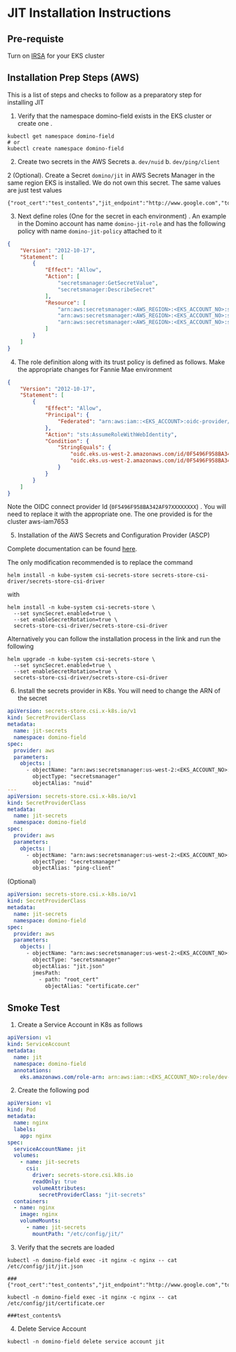 
# JIT Installation Instructions

## Pre-requiste

Turn on [IRSA](https://docs.aws.amazon.com/eks/latest/userguide/iam-roles-for-service-accounts.html) for your EKS cluster 

## Installation Prep Steps (AWS)

This is a list of steps and checks to follow as a preparatory step for installing JIT

1. Verify that the namespace domino-field exists in the EKS cluster or create one . 
```shell
kubectl get namespace domino-field
# or 
kubectl create namespace domino-field
```

2. Create two secrets in the AWS Secrets 
   a. `dev/nuid`
   b. `dev/ping/client`


2 (Optional). Create a Secret `domino/jit` in AWS Secrets Manager in the same region EKS is installed. We do not own this secret. The same values are just test values
```shell
{"root_cert":"test_contents","jit_endpoint":"http://www.google.com","token_endpoint":"http://www.google.com","client_id":"test_client_id","client_secret":"test_client_secret","r_username":"r_user","r_password":"r_password","minimum_token_validity_required_in_seconds":"300.0"}
```

3. Next define roles (One for the secret in each environment) . An example in the Domino account has name `domino-jit-role` and has the following policy with name `domino-jit-policy` attached to it 
```json
{
    "Version": "2012-10-17",
    "Statement": [
        {
            "Effect": "Allow",
            "Action": [
                "secretsmanager:GetSecretValue",
                "secretsmanager:DescribeSecret"
            ],
            "Resource": [
                "arn:aws:secretsmanager:<AWS_REGION>:<EKS_ACCOUNT_NO>:secret:dev/domino/jit-kNnySv",
                "arn:aws:secretsmanager:<AWS_REGION>:<EKS_ACCOUNT_NO>:secret:dev/nuid-SIHUKk",
                "arn:aws:secretsmanager:<AWS_REGION>:<EKS_ACCOUNT_NO>:secret:dev/ping/client-R3cHbp"
            ]
        }
    ]
}
```


4. The role definition along with its trust policy is defined as follows. Make the appropriate changes for Fannie Mae environment
```json
{
    "Version": "2012-10-17",
    "Statement": [
        {
            "Effect": "Allow",
            "Principal": {
                "Federated": "arn:aws:iam::<EKS_ACCOUNT>:oidc-provider/oidc.eks.us-west-2.amazonaws.com/id/0F5496F958BA342AF97XXXXXXXX"
            },
            "Action": "sts:AssumeRoleWithWebIdentity",
            "Condition": {
                "StringEquals": {
                    "oidc.eks.us-west-2.amazonaws.com/id/0F5496F958BA342AF97XXXXXXXX:aud": "sts.amazonaws.com",
                    "oidc.eks.us-west-2.amazonaws.com/id/0F5496F958BA342AF97XXXXXXXX:sub": "system:serviceaccount:domino-field:jit"
                }
            }
        }
    ]
}
```

Note the OIDC connect provider Id (`0F5496F958BA342AF97XXXXXXXX`) . You will need to replace it with the appropriate one. The one provided is for the cluster aws-iam7653

5. Installation of the AWS Secrets and Configuration Provider (ASCP)

Complete documentation can be found [here](https://docs.aws.amazon.com/secretsmanager/latest/userguide/integrating_csi_driver.html#integrating_csi_driver_example_2).

The only modification recommended is to replace the command
```shell
helm install -n kube-system csi-secrets-store secrets-store-csi-driver/secrets-store-csi-driver
```
with
```shell
helm install -n kube-system csi-secrets-store \
  --set syncSecret.enabled=true \
  --set enableSecretRotation=true \
  secrets-store-csi-driver/secrets-store-csi-driver

```

Alternatively you can follow the installation process in the link and run the following
```shell
helm upgrade -n kube-system csi-secrets-store \
  --set syncSecret.enabled=true \
  --set enableSecretRotation=true \
  secrets-store-csi-driver/secrets-store-csi-driver
```


6. Install the secrets provider in K8s. You will need to change the ARN of the secret


```yaml
apiVersion: secrets-store.csi.x-k8s.io/v1
kind: SecretProviderClass
metadata:
  name: jit-secrets
  namespace: domino-field
spec:
  provider: aws
  parameters:
    objects: |
      - objectName: "arn:aws:secretsmanager:us-west-2:<EKS_ACCOUNT_NO>:secret:dev/nuid-SIHUKk"
        objectType: "secretsmanager"
        objectAlias: "nuid"
---
apiVersion: secrets-store.csi.x-k8s.io/v1
kind: SecretProviderClass
metadata:
  name: jit-secrets
  namespace: domino-field
spec:
  provider: aws
  parameters:
    objects: |
      - objectName: "arn:aws:secretsmanager:us-west-2:<EKS_ACCOUNT_NO>:secret:dev/ping/client-R3cHbp"
        objectType: "secretsmanager"
        objectAlias: "ping-client"
```


(Optional)
```yaml
apiVersion: secrets-store.csi.x-k8s.io/v1
kind: SecretProviderClass
metadata:
  name: jit-secrets
  namespace: domino-field
spec:
  provider: aws
  parameters:
    objects: |
      - objectName: "arn:aws:secretsmanager:us-west-2:<EKS_ACCOUNT_NO>:secret:dev/domino/jit-kNnySv"
        objectType: "secretsmanager"
        objectAlias: "jit.json"
        jmesPath:
          - path: "root_cert"
            objectAlias: "certificate.cer"
```



## Smoke Test

1. Create a Service Account in K8s as follows 
```yaml
apiVersion: v1
kind: ServiceAccount
metadata:
  name: jit
  namespace: domino-field
  annotations:
    eks.amazonaws.com/role-arn: arn:aws:iam::<EKS_ACCOUNT_NO>:role/dev-domino-jit-role

```

2. Create the following pod 
```yaml
apiVersion: v1
kind: Pod
metadata:
  name: nginx
  labels:
    app: nginx
spec:
  serviceAccountName: jit
  volumes:
    - name: jit-secrets
      csi:
        driver: secrets-store.csi.k8s.io
        readOnly: true
        volumeAttributes:
          secretProviderClass: "jit-secrets"
  containers:
  - name: nginx
    image: nginx
    volumeMounts:
      - name: jit-secrets
        mountPath: "/etc/config/jit/"
```


3. Verify that the secrets are loaded 
```shell
kubectl -n domino-field exec -it nginx -c nginx -- cat /etc/config/jit/jit.json

###{"root_cert":"test_contents","jit_endpoint":"http://www.google.com","token_endpoint":"http://www.google.com","client_id":"test_client_id","client_secret":"test_client_secret","r_username":"nuid_user","r_password":"nuid_password","minimum_token_validity_required_in_seconds":"60.0"}%  

kubectl -n domino-field exec -it nginx -c nginx -- cat /etc/config/jit/certificate.cer

###test_contents%

```

4. Delete Service Account
```shell
kubectl -n domino-field delete service account jit
```
